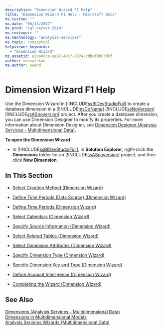 ```yaml
---
description: "Dimension Wizard F1 Help"
title: "Dimension Wizard F1 Help | Microsoft Docs"
ms.custom: ""
ms.date: "06/13/2017"
ms.prod: "sql-server-2014"
ms.reviewer: ""
ms.technology: "analysis-services"
ms.topic: conceptual
helpviewer_keywords: 
  - "Dimension Wizard"
ms.assetid: 82c406ce-9e92-40c7-8374-cdbaf8b63d8f
author: minewiskan
ms.author: owend
---
```

# Dimension Wizard F1 Help
  Use the Dimension Wizard in [!INCLUDE[ssBIDevStudioFull](../includes/ssbidevstudiofull-md.md)] to create a database dimension in a [!INCLUDE[msCoName](../includes/msconame-md.md)] [!INCLUDE[ssNoVersion](../includes/ssnoversion-md.md)] [!INCLUDE[ssASnoversion](../includes/ssasnoversion-md.md)] project. After you create a database dimension, you can use Dimension Designer to modify its properties. For more information about Dimension Designer, see [Dimension Designer &#40;Analysis Services - Multidimensional Data&#41;](dimension-designer-analysis-services-multidimensional-data.md).  
  
 **To open the Dimension Wizard**  
  
-   In [!INCLUDE[ssBIDevStudioFull](../includes/ssbidevstudiofull-md.md)], in **Solution Explorer**, right-click the **Dimensions** folder for an [!INCLUDE[ssASnoversion](../includes/ssasnoversion-md.md)] project, and then click **New Dimension**.  
  
## In This Section  
  
-   [Select Creation Method &#40;Dimension Wizard&#41;](select-creation-method-dimension-wizard.md)  
  
-   [Define Time Periods &#40;Data Source&#41; &#40;Dimension Wizard&#41;](define-time-periods-data-source-dimension-wizard.md)  
  
-   [Define Time Periods &#40;Dimension Wizard&#41;](define-time-periods-dimension-wizard.md)  
  
-   [Select Calendars &#40;Dimension Wizard&#41;](select-calendars-dimension-wizard.md)  
  
-   [Specify Source Information &#40;Dimension Wizard&#41;](specify-source-information-dimension-wizard.md)  
  
-   [Select Related Tables &#40;Dimension Wizard&#41;](select-related-tables-dimension-wizard.md)  
  
-   [Select Dimension Attributes &#40;Dimension Wizard&#41;](select-dimension-attributes-dimension-wizard.md)  
  
-   [Specify Dimension Type &#40;Dimension Wizard&#41;](specify-dimension-type-dimension-wizard.md)  
  
-   [Specify Dimension Key and Type &#40;Dimension Wizard&#41;](specify-dimension-key-and-type-dimension-wizard.md)  
  
-   [Define Account Intelligence &#40;Dimension Wizard&#41;](define-account-intelligence-dimension-wizard.md)  
  
-   [Completing the Wizard &#40;Dimension Wizard&#41;](completing-the-wizard-dimension-wizard.md)  
  
## See Also  
 [Dimensions &#40;Analysis Services - Multidimensional Data&#41;](multidimensional-models-olap-logical-dimension-objects/dimensions-analysis-services-multidimensional-data.md)   
 [Dimensions in Multidimensional Models](multidimensional-models/dimensions-in-multidimensional-models.md)   
 [Analysis Services Wizards &#40;Multidimensional Data&#41;](analysis-services-wizards-multidimensional-data.md)  
  
  
